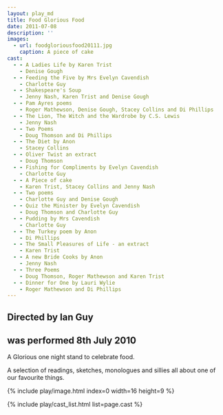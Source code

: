 ```yaml
---
layout: play_md
title: Food Glorious Food
date: 2011-07-08
description: ''
images:
  - url: foodgloriousfood20111.jpg
    caption: A piece of cake
cast:
  - - A Ladies Life by Karen Trist
    - Denise Gough
  - - Feeding the Five by Mrs Evelyn Cavendish
    - Charlotte Guy
  - - Shakespeare's Soup
    - Jenny Nash, Karen Trist and Denise Gough
  - - Pam Ayres poems
    - Roger Mathewson, Denise Gough, Stacey Collins and Di Phillips
  - - The Lion, The Witch and the Wardrobe by C.S. Lewis
    - Jenny Nash
  - - Two Poems
    - Doug Thomson and Di Phillips
  - - The Diet by Anon
    - Stacey Collins
  - - Oliver Twist an extract
    - Doug Thomson
  - - Fishing for Compliments by Evelyn Cavendish
    - Charlotte Guy
  - - A Piece of cake
    - Karen Trist, Stacey Collins and Jenny Nash
  - - Two poems
    - Charlotte Guy and Denise Gough
  - - Quiz the Minister by Evelyn Cavendish
    - Doug Thomson and Charlotte Guy
  - - Pudding by Mrs Cavendish
    - Charlotte Guy
  - - The Turkey poem by Anon
    - Di Phillips
  - - The Small Pleasures of Life - an extract
    - Karen Trist
  - - A new Bride Cooks by Anon
    - Jenny Nash
  - - Three Poems
    - Doug Thomson, Roger Mathewson and Karen Trist
  - - Dinner for One by Lauri Wylie
    - Roger Mathewson and Di Phillips
---
```


## Directed by Ian Guy

## was performed 8th July 2010

A Glorious one night stand to celebrate food.

A selection of readings, sketches, monologues and sillies all about one of our favourite things.

{% include play/image.html index=0 width=16 height=9 %}

{% include play/cast_list.html list=page.cast %}
